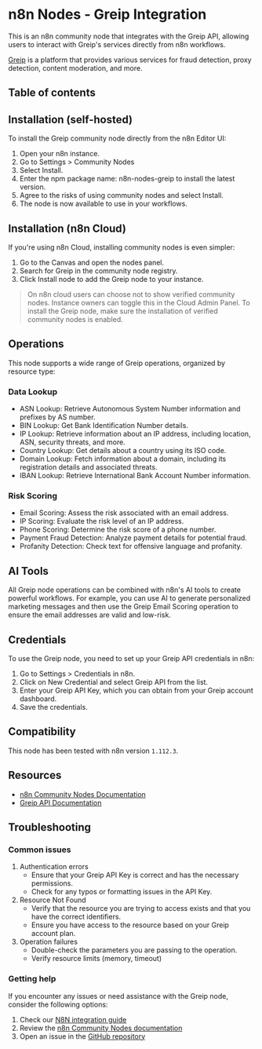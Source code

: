 # n8n Nodes - Greip Integration

This is an n8n community node that integrates with the Greip API, allowing users to interact with Greip's services directly from n8n workflows.

[Greip](https://greip.io) is a platform that provides various services for fraud detection, proxy detection, content moderation, and more.

## Table of contents

## Installation (self-hosted)

To install the Greip community node directly from the n8n Editor UI:

1. Open your n8n instance.
2. Go to Settings > Community Nodes
3. Select Install.
4. Enter the npm package name: n8n-nodes-greip to install the latest version.
5. Agree to the risks of using community nodes and select Install.
6. The node is now available to use in your workflows.

## Installation (n8n Cloud)

If you're using n8n Cloud, installing community nodes is even simpler:

1. Go to the Canvas and open the nodes panel.
2. Search for Greip in the community node registry.
3. Click Install node to add the Greip node to your instance.

> On n8n cloud users can choose not to show verified community nodes. Instance owners can toggle this in the Cloud Admin Panel. To install the Greip node, make sure the installation of verified community nodes is enabled.

## Operations

This node supports a wide range of Greip operations, organized by resource type:

### Data Lookup

- ASN Lookup: Retrieve Autonomous System Number information and prefixes by AS number.
- BIN Lookup: Get Bank Identification Number details.
- IP Lookup: Retrieve information about an IP address, including location, ASN, security threats, and more.
- Country Lookup: Get details about a country using its ISO code.
- Domain Lookup: Fetch information about a domain, including its registration details and associated threats.
- IBAN Lookup: Retrieve International Bank Account Number information.

### Risk Scoring

- Email Scoring: Assess the risk associated with an email address.
- IP Scoring: Evaluate the risk level of an IP address.
- Phone Scoring: Determine the risk score of a phone number.
- Payment Fraud Detection: Analyze payment details for potential fraud.
- Profanity Detection: Check text for offensive language and profanity.

## AI Tools

All Greip node operations can be combined with n8n's AI tools to create powerful workflows. For example, you can use AI to generate personalized marketing messages and then use the Greip Email Scoring operation to ensure the email addresses are valid and low-risk.

## Credentials

To use the Greip node, you need to set up your Greip API credentials in n8n:

1. Go to Settings > Credentials in n8n.
2. Click on New Credential and select Greip API from the list.
3. Enter your Greip API Key, which you can obtain from your Greip account dashboard.
4. Save the credentials.

## Compatibility

This node has been tested with n8n version `1.112.3`.

## Resources

- [n8n Community Nodes Documentation](https://docs.n8n.io/integrations/community-nodes/)
- [Greip API Documentation](https://docs.greip.io/knowledge-base/integrations/n8n)

## Troubleshooting

### Common issues

1. Authentication errors
   - Ensure that your Greip API Key is correct and has the necessary permissions.
   - Check for any typos or formatting issues in the API Key.
2. Resource Not Found
   - Verify that the resource you are trying to access exists and that you have the correct identifiers.
   - Ensure you have access to the resource based on your Greip account plan.
3. Operation failures
   - Double-check the parameters you are passing to the operation.
   - Verify resource limits (memory, timeout)

### Getting help

If you encounter any issues or need assistance with the Greip node, consider the following options:

1. Check our [N8N integration guide](https://docs.greip.io/knowledge-base/integrations/n8n)
2. Review the [n8n Community Nodes documentation](https://docs.n8n.io/integrations/community-nodes/)
3. Open an issue in the [GitHub repository](https://github.com/Greipio/n8n-nodes-greip)
